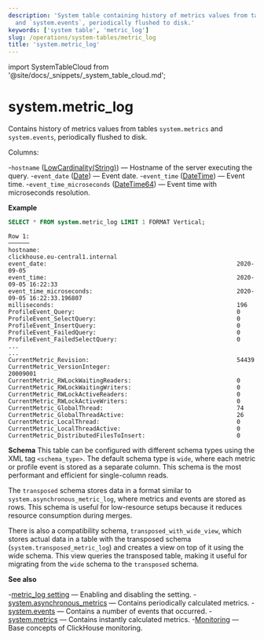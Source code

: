 ```yaml
---
description: 'System table containing history of metrics values from tables `system.metrics`
  and `system.events`, periodically flushed to disk.'
keywords: ['system table', 'metric_log']
slug: /operations/system-tables/metric_log
title: 'system.metric_log'
---
```


import SystemTableCloud from '@site/docs/_snippets/_system_table_cloud.md';

# system.metric_log

<SystemTableCloud/>

Contains history of metrics values from tables `system.metrics` and `system.events`, periodically flushed to disk.

Columns:

-`hostname` ([LowCardinality(String)](../../sql-reference/data-types/string.md)) — Hostname of the server executing the query.
-`event_date` ([Date](../../sql-reference/data-types/date.md)) — Event date.
-`event_time` ([DateTime](../../sql-reference/data-types/datetime.md)) — Event time.
-`event_time_microseconds` ([DateTime64](../../sql-reference/data-types/datetime64.md)) — Event time with microseconds resolution.

**Example**

```sql
SELECT * FROM system.metric_log LIMIT 1 FORMAT Vertical;
```

```text
Row 1:
──────
hostname:                                                        clickhouse.eu-central1.internal
event_date:                                                      2020-09-05
event_time:                                                      2020-09-05 16:22:33
event_time_microseconds:                                         2020-09-05 16:22:33.196807
milliseconds:                                                    196
ProfileEvent_Query:                                              0
ProfileEvent_SelectQuery:                                        0
ProfileEvent_InsertQuery:                                        0
ProfileEvent_FailedQuery:                                        0
ProfileEvent_FailedSelectQuery:                                  0
...
...
CurrentMetric_Revision:                                          54439
CurrentMetric_VersionInteger:                                    20009001
CurrentMetric_RWLockWaitingReaders:                              0
CurrentMetric_RWLockWaitingWriters:                              0
CurrentMetric_RWLockActiveReaders:                               0
CurrentMetric_RWLockActiveWriters:                               0
CurrentMetric_GlobalThread:                                      74
CurrentMetric_GlobalThreadActive:                                26
CurrentMetric_LocalThread:                                       0
CurrentMetric_LocalThreadActive:                                 0
CurrentMetric_DistributedFilesToInsert:                          0
```

**Schema**
This table can be configured with different schema types using the XML tag `<schema_type>`. The default schema type is `wide`, where each metric or profile event is stored as a separate column. This schema is the most performant and efficient for single-column reads.

The `transposed` schema stores data in a format similar to `system.asynchronous_metric_log`, where metrics and events are stored as rows. This schema is useful for low-resource setups because it reduces resource consumption during merges.

There is also a compatibility schema, `transposed_with_wide_view`, which stores actual data in a table with the transposed schema (`system.transposed_metric_log`) and creates a view on top of it using the wide schema. This view queries the transposed table, making it useful for migrating from the `wide` schema to the `transposed` schema.

**See also**

-[metric_log setting](../../operations/server-configuration-parameters/settings.md#metric_log) — Enabling and disabling the setting.
-[system.asynchronous_metrics](../../operations/system-tables/asynchronous_metrics.md) — Contains periodically calculated metrics.
-[system.events](/operations/system-tables/events) — Contains a number of events that occurred.
-[system.metrics](../../operations/system-tables/metrics.md) — Contains instantly calculated metrics.
-[Monitoring](../../operations/monitoring.md) — Base concepts of ClickHouse monitoring.
